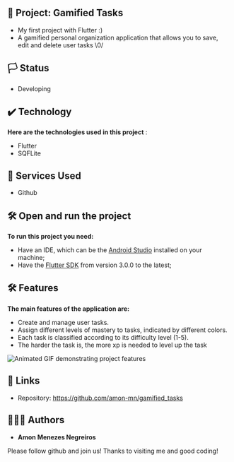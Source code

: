 

## 📱 Project: Gamified Tasks

* My first project with Flutter :)
* A gamified personal organization application that allows you to save, edit and delete user tasks \0/

## 🏳️ Status

* Developing

## ✔️ Technology

**Here are the technologies used in this project** :

* Flutter 
* SQFLite

## 🔨 Services Used

* Github

## 🛠️ Open and run the project

**To run this project you need:**

* Have an IDE, which can be the [Android Studio](https://developer.android.com/) installed on your machine;
* Have the [Flutter SDK](https://docs.flutter.dev/get-started/install) from version 3.0.0 to the latest;

## 🛠️ Features

**The main features of the application are:**
 * Create and manage user tasks.
 * Assign different levels of mastery to tasks, indicated by different colors.
 * Each task is classified according to its difficulty level (1-5).
 * The harder the task is, the more xp is needed to level up the task
 
 ![Animated GIF demonstrating project features](https://github.com/amon-mn/gamefied_tasks/blob/c72b892e46294d82ea685b4dfc6ee769dc147186/assets/gif/tasks.gif)
 
 
 ## 🔗 Links
  * Repository: https://github.com/amon-mn/gamified_tasks
   
 
 ## 🙋🏻‍♂️ Authors

  * **Amon Menezes Negreiros** 

  Please follow github and join us!
  Thanks to visiting me and good coding!
 

